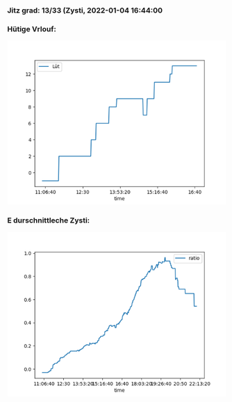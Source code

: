 ### Jitz grad: 13/33 (Zysti, 2022-01-04 16:44:00

### Hütige Vrlouf:
![Graph](Today.png)

### E durschnittleche Zysti:
![Graph](Zysti.png)